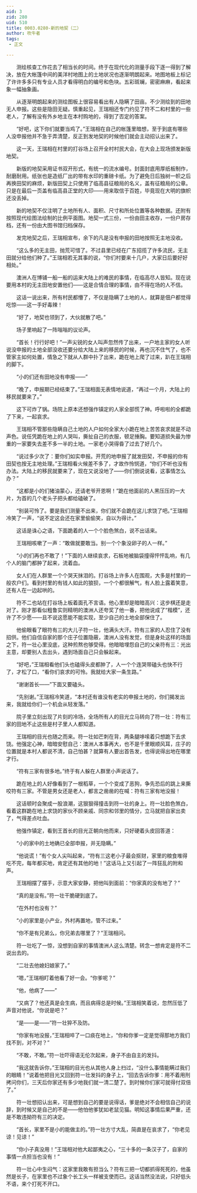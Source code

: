 ```yaml
---
aid: 3
zid: 280
uid: 510
title: 0003.0280-新的地契（二）
author: 吹牛者
tags: 
 - 正文

---
```




　　测绘核查工作花去了相当长的时间。终于在现代化的测量手段下逐一得到了解决，放在大帐篷中间的美洋村地图上的土地状况也逐渐明朗起来。地图地板上标记了许许多多只有专业人员才看得明白的编号和色块。五彩斑斓，密密麻麻，看起来象一幅抽象画。

　　从逐渐明朗起来的测绘图板上很容易看出有人隐瞒了田亩。不少测绘到的田地无人申报。这些是隐田无疑。慎重起见，王瑞相还专门约见了符不二和村里的一些老人，了解有没有外乡地主在本村购地的，得到了否定的答案。

　　“好吧，这下你们就要当鸡了。”王瑞相在自己的帐篷里暗想，至于到底有哪些人没申报他并不急于弄清楚，反正到发地契的时候他们就会主动招认出来了。

　　这一天，王瑞相在村里的打谷场上召开全村村民大会，在大会上现场颁发新版地契。

　　新版的地契采用证书双开形式，有统一的流水编号。封面封底用厚纸板制作，耐磨耐用。纸张也是造纸厂出的带有水印的重磅卡纸。为了避免日后独树一帜之后再换田契的麻烦，新版田契上只使用了临高县征粮局的名义，盖有征粮局的公章。只是在最后一页盖有临高县正堂的大印——用来取信于百姓，毕竟现在大明的旗帜还没丢掉。

　　新的地契不仅注明了土地所有人、面积、尺寸和所处位置等各种数据。还附有按照现代绘图法绘制的比例平面图。地契一式三份，一份由田主收存，一份户房存档，还有一份由大图书馆归档保存。

　　发完地契之后，王瑞相宣布，余下的凡是没有申报的田地按照无主地没收。

　　“这么多的无主田，抛荒可惜了。不过县里已经在广东招揽了许多流民，无主田就分给他们种了。”王瑞相若无其事的说，“你们村要来十几户，大家日后要好好相处。”

　　澳洲人在博铺一船一船的运来大陆上的难民的事情，在临高尽人皆知。现在说要用本村的无主田地安置他们——这是合情合理的事情，由不得在场的人不信。

　　这话一说出来，所有村民都懵了，不仅是隐瞒了土地的人，就算是佃户都觉得吃惊——这一手好毒辣！

　　“好了，地契也领到了，大伙就散了吧。”

　　场子里响起了一阵嗡嗡的议论声。

　　“首长！行行好吧！”一声尖锐的女人叫声忽然传了出来，一户地主家的女人听说没申报的土地全部没收还要分给大陆上来的移民的时候，再也沉不住气了，也不管家主如何处置，情急之下就从人群中扑了出来，跪在地上爬了过来，趴在王瑞相的脚下。

　　“小的们还有田地没有申报——”

　　“晚了，申报期已经结束了。”王瑞相面无表情地说道，“再过一个月，大陆上的移民就要来了。”

　　这下可炸了锅。场院上原本还想强作镇定的人家全部慌了神。呼啦啦的全都跪了下来，一起哀求。

　　王瑞相不管那些隐瞒自己土地的人户如何全家大小跪在地上苦苦哀求就是不动声色。说任凭跪在地上的人哭叫，撕扯自己的衣服，顿足捶胸。要知道损失最为惨重的一家要失去差不多一半的土地。一家老小哭得昏了过去了好几个。

　　“说过多少次了：要你们如实申报。开荒的地申报了就发田契，不申报的你有田契也按无主地处理。”王瑞相看火候差不多了，才故作怜悯道，“你们不听也没有办法。大陆上的移民就要来了，现在又说没地了——你们倒说说看，这事情怎么办？”

　　“这都是小的们猪油蒙心，还请老爷开恩啊！”跪在他面前的人黑压压的一大片，为首的几个老头子把头都给磕破了。

　　“别装可怜了。要是我们测量不出来，你们就不会跪在这儿求饶了吧。”王瑞相冷笑了一声，“说不定这会还在家里偷偷笑，自以为得计。”

　　这话是诛心之语，下面跪着的人一个个脸色煞白，说不出话来。

　　王瑞相咳嗽了一声：“敢做就要敢当。别一个个象没卵子的人一样。”

　　“小的们再也不敢了！”下面的人继续哀求，石板地被脑袋撞得怦怦乱响，有几个人的脑门都肿了起来，流着血。

　　女人们在人群里一个个哭天抹泪的。打谷场上许多人在围观，大多是村里的一般农户们。看到村里的有钱人如此的狼狈，一个个都很解气，有人脸上露着笑意，还有人在一边起哄的。

　　符不二也站在打谷场上板着面孔不言语。他心里却是暗暗高兴：这步棋还是走对了。刚才那看似粗鲁实则精明的澳洲人还夸奖了他一番，把他说成了“楷模”，还许了不少愿——且不说这愿能不能实现，至少自己的土地全部保住了。

　　他偷眼看了眼符有三的大儿子符一壮，他满头大汗。符有三家的人忍住了没有招供。他们自信自家的那个庄子位置隐蔽，澳洲人没有发觉，但是身处这样的场面之下，符一壮心里没底，这种煎熬也够受得。他暗暗埋怨自己的父亲符有三：光出主意，却要别人去出头，遇到场面自己只会躲起来。

　　“好吧，”王瑞相看他们头也磕得头皮都肿了，人一个个连哭带磕头也快不行了，才松了口，“看你们哀求的可怜。我就给大家一条生路。”

　　“谢谢首长——”下面又要磕头。

　　“先别谢。”王瑞相冷笑道，“本村还有谁没有老实的申报土地的，你们揭发出来，我就给你们一个机会从轻发落。”

　　院子里立刻出现了片刻的冷场，全场所有人的目光立马转向了符一壮：符有三家的田地不止这些是村子里人人都知道。

　　王瑞相的目光也随之而来。符一壮如芒刺在背，两条腿哆嗦着只想跪下去求饶。他强定心神，暗暗安慰自己：澳洲人本事再大，也不是千里眼顺风耳，庄子的位置就是本村人都说不清，自己怕甚？就算有人要出首告发，也得说得出地在哪里才行。

　　“符有三家有很多地。”终于有人躲在人群里小声说话了。

　　跪在地上的人好像看到了一根稻草，一个个变成了恶狗，争先恐后的跳上来撕咬符有三家。不管是男女还是老人，都言之凿凿的在喊：符有三家有地没报！

　　这话顿时会聚成一股浪潮，这狠狠得撞击到符一壮的身上。符一壮脸色煞白，看着这群跪在地上求饶的家伙不顾亲戚、同宗和邻里的情分，立马就把自家出卖了，气得差点吐血。

　　他强作镇定，看到王首长的目光正朝向他而来，只好硬着头皮回答道：

　　“小的家中的土地确已全部申报，并无隐瞒。”

　　“他说谎！”有个女人尖叫起来，“符有三这老小子最会抠财，家里的粮食堆得吃不完，每年都买地，肯定还有其他的地！”这话马上又引起了一阵狂乱的附和声。

　　王瑞相摆了摆手，示意大家安静，把他叫到面前：“你家真的没有地了？”

　　“真的是没有。”符一壮干脆硬到底了。

　　“在外村也没有？”

　　“小的家里是小产业，外村再置地，管不过来。”

　　“你不是有兄弟么，你兄弟去哪里了？”王瑞相问。

　　符一壮吃了一惊，没想到自家的事情澳洲人这么清楚。转念一想肯定是符不二说出去的。

　　“二壮去他媳妇娘家了。”

　　“嗯，”王瑞相盯着他看了好一会。“你爹呢？”

　　“他，他病了——”

　　“又病了？他还真是会生病，而且病得总是时候。”王瑞相笑着说，忽然压低了声音对他说，“你说是吧？”

　　“是——是——”符一壮猝不及防。

　　“你家有地没报，”王瑞相啐了一口痰在地上，“你和你爹一定是觉得那地方我们找不到，对不对？”

　　“不敢，不敢。”符一壮吓得语无伦次起来，身子不由自主的发抖。

　　“我这就告诉你，”王瑞相的目光也从其他人身上扫过，“没什么事情能瞒过我们的眼睛！”说着他把目光又回到符一壮发抖的身子上，“回去告诉你爹：用不着用刑拷问你们，三天后你家还有多少地我们就一清二楚了。到时候你们家可就得付双倍了。”

　　符一壮想招认出来，可是想到自己的要是说得话，爹是绝对不会相信自己的说辞，到时候又是自己的不是——他怕他爹犹如老鼠见猫。明知这事情后果严重，还是不敢违拗符有三的决定。

　　“首长，家里不是小的能做主的。”符一壮方寸大乱，简直是在哀求了，“你老见谅！见谅！”

　　“你小子真没用！”王瑞相对他大起鄙夷之心，“三十多的一条汉子了，自家的事情一点担当也没有！”

　　符一壮心中生闷气：这家里我敢有担当么？符有三把一切都抓得死死的，他虽然是长子，在家里也不过象个长工头一样被支使而已。这话当然没法说，只好低头不语，来个打死不开口。


